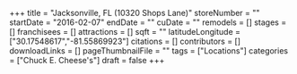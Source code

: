 +++
title = "Jacksonville, FL (10320 Shops Lane)"
storeNumber = ""
startDate = "2016-02-07"
endDate = ""
cuDate = ""
remodels = []
stages = []
franchisees = []
attractions = []
sqft = ""
latitudeLongitude = ["30.17548617","-81.55869923"]
citations = []
contributors = []
downloadLinks = []
pageThumbnailFile = ""
tags = ["Locations"]
categories = ["Chuck E. Cheese's"]
draft = false
+++
